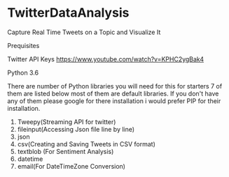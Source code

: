 # TwitterDataAnalysis
Capture Real Time Tweets on a Topic and Visualize  It

Prequisites

Twitter API Keys
https://www.youtube.com/watch?v=KPHC2ygBak4

Python 3.6

There are number of Python libraries you will need for this for starters 7 of them are listed below most of them are default libraries. If you don't have any of them please google for there installation i would prefer PIP for their installation.
1. Tweepy(Streaming API for twitter)
2. fileinput(Accessing Json file line by line)
3. json
4. csv(Creating and Saving Tweets in CSV format)
5. textblob (For Sentiment Analysis)
6. datetime
7. email(For DateTimeZone Conversion)
